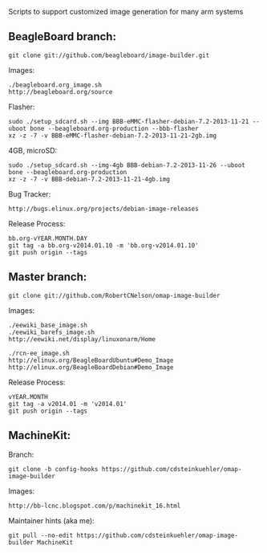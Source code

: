 Scripts to support customized image generation for many arm systems

BeagleBoard branch:
------------

    git clone git://github.com/beagleboard/image-builder.git

Images:

    ./beagleboard.org_image.sh
    http://beagleboard.org/source

Flasher:

    sudo ./setup_sdcard.sh --img BBB-eMMC-flasher-debian-7.2-2013-11-21 --uboot bone --beagleboard.org-production --bbb-flasher
    xz -z -7 -v BBB-eMMC-flasher-debian-7.2-2013-11-21-2gb.img

4GB, microSD:

    sudo ./setup_sdcard.sh --img-4gb BBB-debian-7.2-2013-11-26 --uboot bone --beagleboard.org-production
    xz -z -7 -v BBB-debian-7.2-2013-11-21-4gb.img

Bug Tracker:

    http://bugs.elinux.org/projects/debian-image-releases

Release Process:

    bb.org-vYEAR.MONTH.DAY
    git tag -a bb.org-v2014.01.10 -m 'bb.org-v2014.01.10'
    git push origin --tags

Master branch:
------------

    git clone git://github.com/RobertCNelson/omap-image-builder

Images:

    ./eewiki_base_image.sh
    ./eewiki_barefs_image.sh
    http://eewiki.net/display/linuxonarm/Home

    ./rcn-ee_image.sh
    http://elinux.org/BeagleBoardUbuntu#Demo_Image
    http://elinux.org/BeagleBoardDebian#Demo_Image

Release Process:

    vYEAR.MONTH
    git tag -a v2014.01 -m 'v2014.01'
    git push origin --tags

MachineKit:
------------

Branch:

    git clone -b config-hooks https://github.com/cdsteinkuehler/omap-image-builder

Images:

    http://bb-lcnc.blogspot.com/p/machinekit_16.html

Maintainer hints (aka me):

    git pull --no-edit https://github.com/cdsteinkuehler/omap-image-builder MachineKit
